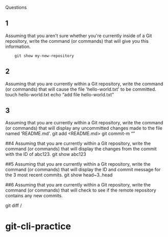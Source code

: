 Questions
## 1 
Assuming that you aren't sure whether you're currently inside of a Git repository, write the command (or commands) that will give you this information.
	
		git show my-new-repository

## 2 
Assuming that you are currently within a Git repository, write the command (or commands) that will cause the file 'hello-world.txt' to be committed.
		touch hello-world.txt
		echo “add file hello-world.txt”

## 3
Assuming that you are currently within a Git repository, write the command (or commands) that will display any uncommitted changes made to the file named ‘README.md'.
		git add <README.md>
		git commit-m “<commit changes>”

##4 
Assuming that you are currently within a Git repository, write the command (or commands) that will display the changes from the commit with the ID of abc123.
		git show abc123

##5
Assuming that you are currently within a Git repository, write the command (or commands) that will display the ID and commit message for the 3 most recent commits.
		git show head~3..head


##6
Assuming that you are currently within a Git repository, write the command (or commands) that will check to see if the remote repository contains any new commits.
    
git diff <my-new-repository>/<master>
# git-cli-practice
